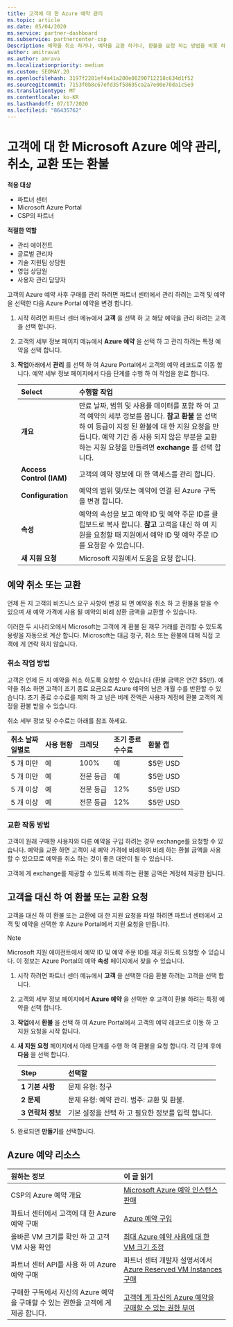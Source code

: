 ```yaml
---
title: 고객에 대 한 Azure 예약 관리
ms.topic: article
ms.date: 05/04/2020
ms.service: partner-dashboard
ms.subservice: partnercenter-csp
Description: 예약을 취소 하거나, 예약을 교환 하거나, 환불을 요청 하는 방법을 비롯 하 여 고객에 대 한 Azure 예약을 관리 하는 방법을 알아봅니다.
author: amitravat
ms.author: amrava
ms.localizationpriority: medium
ms.custom: SEOMAY.20
ms.openlocfilehash: 3197f2281ef4a41a200e08290712218c634d1f52
ms.sourcegitcommit: 7153f0b8c67efd35f58695ca2a7e00e70da1c5e9
ms.translationtype: MT
ms.contentlocale: ko-KR
ms.lasthandoff: 07/17/2020
ms.locfileid: "86435762"
---
```

# <a name="manage-cancel-exchange-or-refund-microsoft-azure-reservations-for-customers"></a>고객에 대 한 Microsoft Azure 예약 관리, 취소, 교환 또는 환불

**적용 대상**

- 파트너 센터
- Microsoft Azure Portal 
- CSP의 파트너

**적절한 역할**

- 관리 에이전트
- 글로벌 관리자
- 기술 지원팀 상담원
- 영업 상담원
- 사용자 관리 담당자

고객의 Azure 예약 사후 구매를 관리 하려면 파트너 센터에서 관리 하려는 고객 및 예약을 선택한 다음 Azure Portal 예약을 변경 합니다.

1. 시작 하려면 파트너 센터 메뉴에서 **고객** 을 선택 하 고 해당 예약을 관리 하려는 고객을 선택 합니다. 

2. 고객의 세부 정보 페이지 메뉴에서 **Azure 예약** 을 선택 하 고 관리 하려는 특정 예약을 선택 합니다.  

3. **작업**아래에서 **관리** 를 선택 하 여 Azure Portal에서 고객의 예약 레코드로 이동 합니다. 예약 세부 정보 페이지에서 다음 단계를 수행 하 여 작업을 완료 합니다.  

    | **Select**   | **수행할 작업**    |
    |:-----------------------------|:-----------------|
    | **개요**   | 만료 날짜, 범위 및 사용률 데이터를 포함 하 여 고객 예약의 세부 정보를 봅니다. **참고** **환불** 을 선택 하 여 등급이 지정 된 환불에 대 한 지원 요청을 만듭니다. 예약 기간 중 사용 되지 않은 부분을 교환 하는 지원 요청을 만들려면 **exchange** 를 선택 합니다.  
    | **Access Control (IAM)**   | 고객의 예약 정보에 대 한 액세스를 관리 합니다.|
    | **Configuration**   | 예약의 범위 및/또는 예약에 연결 된 Azure 구독을 변경 합니다.    |
    | **속성**   | 예약의 속성을 보고 예약 ID 및 예약 주문 ID를 클립보드로 복사 합니다. **참고** 고객을 대신 하 여 지원을 요청할 때 지원에서 예약 ID 및 예약 주문 ID를 요청할 수 있습니다.    |
    | **새 지원 요청**    | Microsoft 지원에서 도움을 요청 합니다.   |
 
## <a name="cancel-or-exchange-a-reservation"></a>예약 취소 또는 교환

언제 든 지 고객의 비즈니스 요구 사항이 변경 되 면 예약을 취소 하 고 환불을 받을 수 있으며 새 예약 가격에 사용 될 예약의 비례 상환 금액을 교환할 수 있습니다.

이러한 두 시나리오에서 Microsoft는 고객에 게 환불 된 재무 거래를 관리할 수 있도록 용량을 자동으로 계산 합니다. Microsoft는 대금 청구, 취소 또는 환불에 대해 직접 고객에 게 연락 하지 않습니다.

### <a name="how-cancellations-work"></a>취소 작업 방법

고객은 언제 든 지 예약을 취소 하도록 요청할 수 있습니다 (환불 금액은 연간 $5만). 예약을 취소 하면 고객이 조기 종료 요금으로 Azure 예약의 남은 개월 수를 반환할 수 있습니다. 초기 종료 수수료를 제외 하 고 남은 비례 잔액은 사용자 계정에 환불 고객의 계정을 환불 받을 수 있습니다. 

취소 세부 정보 및 수수료는 아래를 참조 하세요.


|**취소 날짜**<br> 일별로   |**사용 현황**    |**크레딧**  |**조기 종료**<br> 수수료    |**환불 캡** | 
|:----------------------------------|:------------|:-----------|:--------------------------------|:--------------|
|5 개 미만                         | 예          | 100%       | 예                              | $5만 USD   |
|5 개 미만                         | 예         | 전문 등급  | 예                              | $5만 USD   |
|5 개 이상                        | 예          | 전문 등급  | 12%                             | $5만 USD   |
|5 개 이상                        | 예         | 전문 등급  | 12%                             | $5만 USD   |

### <a name="how-exchanges-work"></a>교환 작동 방법 

고객이 원래 구매한 사용자와 다른 예약을 구입 하려는 경우 exchange를 요청할 수 있습니다. 예약을 교환 하면 고객이 새 예약 가격에 비례하여 비례 하는 환불 금액을 사용할 수 있으므로 예약을 취소 하는 것이 좋은 대안이 될 수 있습니다. 

고객에 게 exchange를 제공할 수 있도록 비례 하는 환불 금액은 계정에 제공한 됩니다.

## <a name="request-a-refund-or-exchange-on-behalf-of-a-customer"></a>고객을 대신 하 여 환불 또는 교환 요청

고객을 대신 하 여 환불 또는 교환에 대 한 지원 요청을 파일 하려면 파트너 센터에서 고객 및 예약을 선택한 후 Azure Portal에서 지원 요청을 만듭니다. 

>[!NOTE]
>Microsoft 지원 에이전트에서 예약 ID 및 예약 주문 ID를 제공 하도록 요청할 수 있습니다. 이 정보는 Azure Portal의 예약 **속성** 페이지에서 찾을 수 있습니다.

1. 시작 하려면 파트너 센터 메뉴에서 **고객** 을 선택한 다음 환불 하려는 고객을 선택 합니다. 

2. 고객의 세부 정보 페이지에서 **Azure 예약** 을 선택한 후 고객이 환불 하려는 특정 예약을 선택 합니다.  

3. **작업**에서 **환불** 을 선택 하 여 Azure Portal에서 고객의 예약 레코드로 이동 하 고 지원 요청을 시작 합니다.  

4. **새 지원 요청** 페이지에서 아래 단계를 수행 하 여 환불을 요청 합니다. 각 단계 후에 **다음** 을 선택 합니다. 

   |**Step**                    |**선택할**    |
   |:---------------------------|:-----------------|
   |**1 기본 사항**                |문제 유형: 청구  |
   |**2 문제**               |문제 유형: 예약 관리. 범주: 교환 및 환불. |
   |**3 연락처 정보**   |기본 설정을 선택 하 고 필요한 정보를 입력 합니다. 

5. 완료되면 **만들기**를 선택합니다.

## <a name="azure-reservations-resources"></a>Azure 예약 리소스

|**원하는 정보**   |**이 글 읽기**    |
|:-----------------------------|:-----------------|
|CSP의 Azure 예약 개요  | [Microsoft Azure 예약 인스턴스 판매](azure-reservations.md) |
|파트너 센터에서 고객에 대 한 Azure 예약 구매   | [Azure 예약 구입](azure-reservations-buying.md) |
|올바른 VM 크기를 확인 하 고 고객 VM 사용 확인   | [최대 Azure 예약 사용에 대 한 VM 크기 조정](azure-usage.md)   |
|파트너 센터 API를 사용 하 여 Azure 예약 구매 | 파트너 센터 개발자 설명서에서 [Azure Reserved VM Instances 구매](https://docs.microsoft.com/partner-center/develop/purchase-azure-reservations)   |
|구매한 구독에서 자신의 Azure 예약을 구매할 수 있는 권한을 고객에 게 제공 합니다. | [고객에 게 자신의 Azure 예약을 구매할 수 있는 권한 부여](give-customers-permission.md)   |

